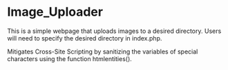 # Image_Uploader

This is a simple webpage that uploads images to a desired directory. 
Users will need to specify the desired directory in index.php.

Mitigates Cross-Site Scripting by sanitizing the variables of special characters using the function htmlentities().
